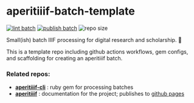 # aperitiiif-batch-template
[![lint batch](https://github.com/nyu-dss/aperitiiif-batch-template/actions/workflows/lint-batch.yml/badge.svg)](https://github.com/nyu-dss/aperitiiif-batch-template/actions/workflows/lint-batch.yml) [![publish batch](https://github.com/nyu-dss/aperitiiif-batch-template/actions/workflows/publish-batch.yml/badge.svg)](https://github.com/nyu-dss/aperitiiif-batch-template/actions/workflows/publish-batch.yml)
![repo size](https://img.shields.io/github/repo-size/nyu-dss/aperitiiif-batch-template)

Small(ish) batch IIIF processing for digital research and scholarship. 🥂

This is a template repo including github actions workflows, gem configs, and scaffolding for creating an aperitiiif batch.

### Related repos:
- **[aperitiiif-cli](https://github.com/nyu-dss/aperitiiif-cli)** : ruby gem for processing batches
- **[aperitiiif](https://github.com/nyu-dss/aperitiiif)** : documentation for the project; publishes to [github pages](https://nyu-dss.github.io/aperitiiif)

